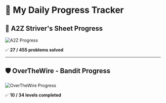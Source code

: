 # 🚀 My Daily Progress Tracker

## 📌 A2Z Striver's Sheet Progress  
![A2Z Progress](https://img.shields.io/badge/Progress-27%2F455-blue?style=for-the-badge&logo=leetcode)

✅ **27 / 455 problems solved**    

---

## 🛡️ OverTheWire - Bandit Progress  
![OverTheWire Progress](https://img.shields.io/badge/Progress-5%2F34-brightgreen?style=for-the-badge&logo=linux)

✅ **10 / 34 levels completed**  
